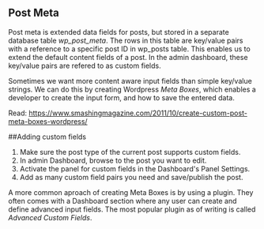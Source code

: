 ## Post Meta

Post meta is extended data fields for posts, but stored in a separate database table *wp_post_meta*. The rows in this table are key/value pairs with a reference to a specific post ID in wp_posts table. This enables us to extend the default content fields of a post. In the admin dashboard, these key/value pairs are refered to as custom fields.

Sometimes we want more content aware input fields than simple key/value strings. We can do this by creating Wordpress *Meta Boxes*, which enables a developer to create the input form, and how to save the entered data.

Read: https://www.smashingmagazine.com/2011/10/create-custom-post-meta-boxes-wordpress/

##Adding custom fields
1. Make sure the post type of the current post supports custom fields.
2. In admin Dashboard, browse to the post you want to edit. 
3. Activate the panel for custom fields in the Dashboard's Panel Settings.
4. Add as many custom field pairs you need and save/publish the post.

A more common aproach of creating Meta Boxes is by using a plugin. They often comes with a Dashboard section where any user can create and define advanced input fields. The most popular plugin as of writing is called *Advanced Custom Fields*.

